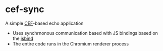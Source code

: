 # cef-sync

A simple [CEF](https://bitbucket.org/chromiumembedded/cef-project/src/master/)-based echo application

* Uses synchrnonous communication based with JS bindings based on the [jsbind](https://github.com/Chobolabs/jsbind/)
* The entire code runs in the Chromium renderer process
